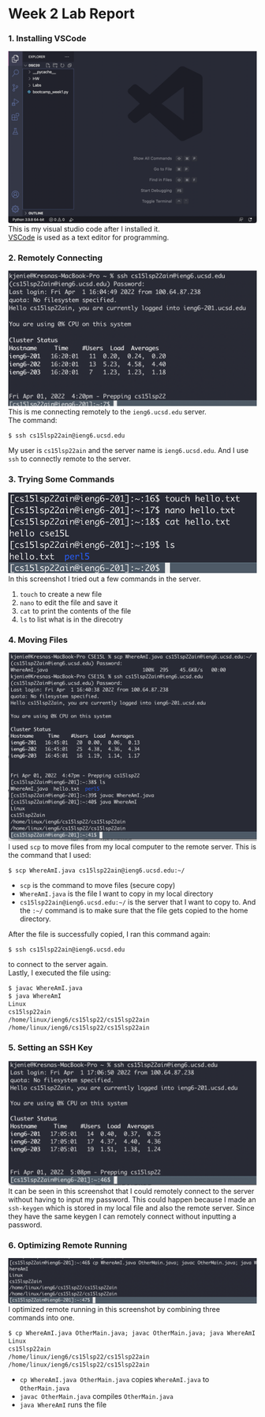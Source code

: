 # Week 2 Lab Report
### 1. Installing VSCode
![VSCode](images/vscode.png)
This is my visual studio code after I installed it.  
[VSCode](https://code.visualstudio.com/download) is used as a text editor for programming.

### 2. Remotely Connecting
![ssh](images/ssh.png)
This is me connecting remotely to the `ieng6.ucsd.edu` server.  
The command:
```
$ ssh cs15lsp22ain@ieng6.ucsd.edu
```
My user is `cs15lsp22ain` and the server name is `ieng6.ucsd.edu`. And I use `ssh` to connectly remote to the server.

### 3. Trying Some Commands
![commands](images/commands.png)
In this screenshot I tried out a few commands in the server.
1. `touch` to create a new file
2. `nano` to edit the file and save it
3. `cat` to print the contents of the file
4. `ls` to list what is in the direcotry

### 4. Moving Files
![scp](images/scp.png)
I used `scp` to move files from my local computer to the remote server. This is the command that I used:
```
$ scp WhereAmI.java cs15lsp22ain@ieng6.ucsd.edu:~/
```
- `scp` is the command to move files (secure copy)
- `WhereAmI.java` is the file I want to copy in my local directory
- `cs15lsp22ain@ieng6.ucsd.edu:~/` is the server that I want to copy to. And the `:~/` command is to make sure that the file gets copied to the home directory. 

After the file is successfully copied, I ran this command again:
```
$ ssh cs15lsp22ain@ieng6.ucsd.edu
```
to connect to the server again.  
Lastly, I executed the file using:
```
$ javac WhereAmI.java
$ java WhereAmI
Linux
cs15lsp22ain
/home/linux/ieng6/cs15lsp22/cs15lsp22ain
/home/linux/ieng6/cs15lsp22/cs15lsp22ain
```

### 5. Setting an SSH Key
![ssh_key](images/ssh_key.png)
It can be seen in this screenshot that I could remotely connect to the server without having to input my password. This could happen because I made an `ssh-keygen` which is stored in my local file and also the remote server. Since they have the same keygen I can remotely connect without inputting a password.

### 6. Optimizing Remote Running
![optimize](images/optimize.png)
I optimized remote running in this screenshot by combining three commands into one.
```
$ cp WhereAmI.java OtherMain.java; javac OtherMain.java; java WhereAmI
Linux
cs15lsp22ain
/home/linux/ieng6/cs15lsp22/cs15lsp22ain
/home/linux/ieng6/cs15lsp22/cs15lsp22ain
```
- `cp WhereAmI.java OtherMain.java` copies `WhereAmI.java` to `OtherMain.java`
- `javac OtherMain.java` compiles `OtherMain.java`
- `java WhereAmI` runs the file